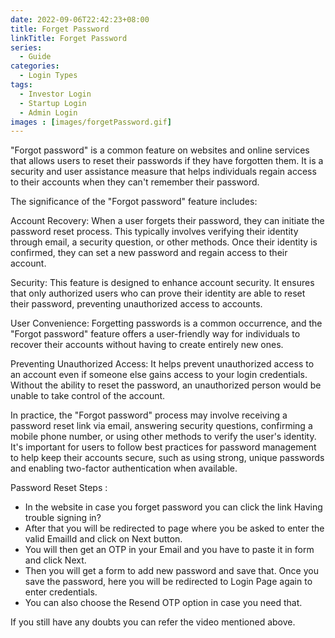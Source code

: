 ```yaml
---
date: 2022-09-06T22:42:23+08:00
title: Forget Password
linkTitle: Forget Password
series:
  - Guide
categories:
  - Login Types
tags:
  - Investor Login
  - Startup Login
  - Admin Login
images : [images/forgetPassword.gif]
---
```

"Forgot password" is a common feature on websites and online services that allows users to reset their passwords if they have forgotten them. It is a security and user assistance measure that helps individuals regain access to their accounts when they can't remember their password.

The significance of the "Forgot password" feature includes:

Account Recovery: When a user forgets their password, they can initiate the password reset process. This typically involves verifying their identity through email, a security question, or other methods. Once their identity is confirmed, they can set a new password and regain access to their account. 

Security: This feature is designed to enhance account security. It ensures that only authorized users who can prove their identity are able to reset their password, preventing unauthorized access to accounts.

User Convenience: Forgetting passwords is a common occurrence, and the "Forgot password" feature offers a user-friendly way for individuals to recover their accounts without having to create entirely new ones.

Preventing Unauthorized Access: It helps prevent unauthorized access to an account even if someone else gains access to your login credentials. Without the ability to reset the password, an unauthorized person would be unable to take control of the account.

In practice, the "Forgot password" process may involve receiving a password reset link via email, answering security questions, confirming a mobile phone number, or using other methods to verify the user's identity. It's important for users to follow best practices for password management to help keep their accounts secure, such as using strong, unique passwords and enabling two-factor authentication when available.

Password Reset Steps : 

- In the website in case you forget password you can click the link Having trouble signing in?
- After that you will be redirected to page where you be asked to enter the valid EmailId and click on Next button.
- You will then get an OTP in your Email and you have to paste it in form and click Next.
- Then you will get a form to add new password and save that. Once you save the password, here you will be redirected to Login Page again to enter credentials.
- You can also choose the Resend OTP option in case you need that.

If you still have any doubts you can refer the video mentioned above.

